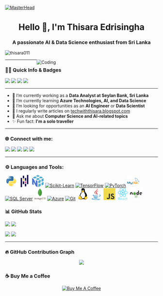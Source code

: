 [![MasterHead](https://firebasestorage.googleapis.com/v0/b/flexi-coding.appspot.com/o/dempgi7-520f8d5f-63d4-4453-8822-dbc149ae27f8.gif?alt=media&token=91c0c7b2-93c3-4029-b011-1a8703c5730d)](https://rishavchanda.io)

<h1 align="center">Hello 👋, I'm Thisara Edrisingha</h1>
<h3 align="center">A passionate AI & Data Science enthusiast from Sri Lanka</h3>

<p align="left">
  <img src="https://komarev.com/ghpvc/?username=thisara011&label=Profile%20views&color=0e75b6&style=flat" alt="thisara011" />
</p>


<img align="right" alt="Coding" width="400" src="https://cdn.dribbble.com/users/1162077/screenshots/3848914/programmer.gif"> 

---

### 🧑‍💻 Quick Info & Badges

<p align="left">
  <img src="https://img.shields.io/badge/Role-Data%20Analyst%20@%20Seylan%20Bank-informational?style=flat-square&logo=data" />
  <img src="https://img.shields.io/badge/Learning-Azure,%20AI,%20Data%20Science-brightgreen?style=flat-square&logo=microsoftazure" />
  <img src="https://img.shields.io/badge/Blog-techwiththisara.blogspot.com-orange?style=flat-square&logo=blogger" />
  <img src="https://img.shields.io/badge/Achievement-Solo%20Traveller-blueviolet?style=flat-square&logo=googlemaps" />
</p>

---

- 🔭 I’m currently working as a **Data Analyst at Seylan Bank, Sri Lanka**
- 🌱 I’m currently learning **Azure Technologies, AI, and Data Science**
- 🤝 I’m looking for opportunities as an **AI Engineer** or **Data Scientist**
- 📝 I regularly write articles on [techwiththisara.blogspot.com](https://techwiththisara.blogspot.com/)
- 💬 Ask me about **Computer Science and AI-related topics**
- ✨ Fun fact: **I'm a solo traveller**

---

### 🌐 Connect with me:
<p align="left">
  <a href="https://twitter.com/thisaraediri" target="blank"><img src="https://img.shields.io/badge/Twitter-1DA1F2?style=for-the-badge&logo=twitter&logoColor=white"/></a>
  <a href="https://linkedin.com/in/thisaraedirisingha" target="blank"><img src="https://img.shields.io/badge/LinkedIn-0077B5?style=for-the-badge&logo=linkedin&logoColor=white"/></a>
  <a href="https://fb.com/thisaraedirisingha" target="blank"><img src="https://img.shields.io/badge/Facebook-1877F2?style=for-the-badge&logo=facebook&logoColor=white"/></a>
  <a href="https://instagram.com/thisaraedirisingha" target="blank"><img src="https://img.shields.io/badge/Instagram-E4405F?style=for-the-badge&logo=instagram&logoColor=white"/></a>
  <a href="https://medium.com/@thisaraedirisingha" target="blank"><img src="https://img.shields.io/badge/Medium-000000?style=for-the-badge&logo=medium&logoColor=white"/></a>
</p>

---

### ⚙️ Languages and Tools:

<p align="left">
  <a href="https://www.python.org" target="_blank"><img src="https://raw.githubusercontent.com/devicons/devicon/master/icons/python/python-original.svg" alt="Python" width="40" height="40"/></a>
  <a href="https://pandas.pydata.org/" target="_blank"><img src="https://raw.githubusercontent.com/devicons/devicon/master/icons/pandas/pandas-original.svg" alt="Pandas" width="40" height="40"/></a>
  <a href="https://numpy.org/" target="_blank"><img src="https://raw.githubusercontent.com/devicons/devicon/master/icons/numpy/numpy-original.svg" alt="NumPy" width="40" height="40"/></a>
  <a href="https://scikit-learn.org/" target="_blank"><img src="https://upload.wikimedia.org/wikipedia/commons/0/05/Scikit_learn_logo_small.svg" alt="Scikit-Learn" width="40" height="40"/></a>
  <a href="https://www.tensorflow.org/" target="_blank"><img src="https://www.vectorlogo.zone/logos/tensorflow/tensorflow-icon.svg" alt="TensorFlow" width="40" height="40"/></a>
  <a href="https://pytorch.org/" target="_blank"><img src="https://www.vectorlogo.zone/logos/pytorch/pytorch-icon.svg" alt="PyTorch" width="40" height="40"/></a>
  <a href="https://www.mysql.com/" target="_blank"><img src="https://raw.githubusercontent.com/devicons/devicon/master/icons/mysql/mysql-original-wordmark.svg" alt="MySQL" width="40" height="40"/></a>
  <a href="https://www.microsoft.com/en-us/sql-server" target="_blank"><img src="https://www.svgrepo.com/show/303229/microsoft-sql-server-logo.svg" alt="SQL Server" width="40" height="40"/></a>
  <a href="https://www.mongodb.com/" target="_blank"><img src="https://raw.githubusercontent.com/devicons/devicon/master/icons/mongodb/mongodb-original-wordmark.svg" alt="MongoDB" width="40" height="40"/></a>
  <a href="https://azure.microsoft.com/" target="_blank"><img src="https://www.vectorlogo.zone/logos/microsoft_azure/microsoft_azure-icon.svg" alt="Azure" width="40" height="40"/></a>
  <a href="https://git-scm.com/" target="_blank"><img src="https://www.vectorlogo.zone/logos/git-scm/git-scm-icon.svg" alt="Git" width="40" height="40"/></a>
  <a href="https://www.linux.org/" target="_blank"><img src="https://raw.githubusercontent.com/devicons/devicon/master/icons/linux/linux-original.svg" alt="Linux" width="40" height="40"/></a>
  <a href="https://www.java.com/" target="_blank"><img src="https://raw.githubusercontent.com/devicons/devicon/master/icons/java/java-original.svg" alt="Java" width="40" height="40"/></a>
  <a href="https://developer.mozilla.org/en-US/docs/Web/JavaScript" target="_blank"><img src="https://raw.githubusercontent.com/devicons/devicon/master/icons/javascript/javascript-original.svg" alt="JavaScript" width="40" height="40"/></a>
  <a href="https://reactjs.org/" target="_blank"><img src="https://raw.githubusercontent.com/devicons/devicon/master/icons/react/react-original-wordmark.svg" alt="React" width="40" height="40"/></a>
  <a href="https://nodejs.org/" target="_blank"><img src="https://raw.githubusercontent.com/devicons/devicon/master/icons/nodejs/nodejs-original-wordmark.svg" alt="Node.js" width="40" height="40"/></a>
</p>


### 📊 GitHub Stats

<p align="left">
  <img width="47%" src="https://github-readme-stats.vercel.app/api?username=thisara011&show_icons=true&theme=default" />
  <img width="47%" src="https://github-readme-stats.vercel.app/api/top-langs/?username=thisara011&layout=compact&theme=default" />
</p>

<p align="left">
  <img width="47%" src="https://github-readme-streak-stats.herokuapp.com/?user=thisara011&theme=default" />
  <img width="47%" src="https://github-profile-summary-cards.vercel.app/api/cards/profile-details?username=thisara011&theme=default" />
</p>

---

### 🔥 GitHub Contribution Graph

<p align="center">
  <img src="https://github-readme-activity-graph.cyclic.app/graph?username=thisara011&theme=github-compact" />
</p>

### ☕ Buy Me a Coffee

<p align="center">
  <a href="https://www.buymeacoffee.com/thisara011" target="_blank">
    <img src="https://cdn.buymeacoffee.com/buttons/v2/default-yellow.png" alt="Buy Me A Coffee" height="60" width="217" />
  </a>
</p>
